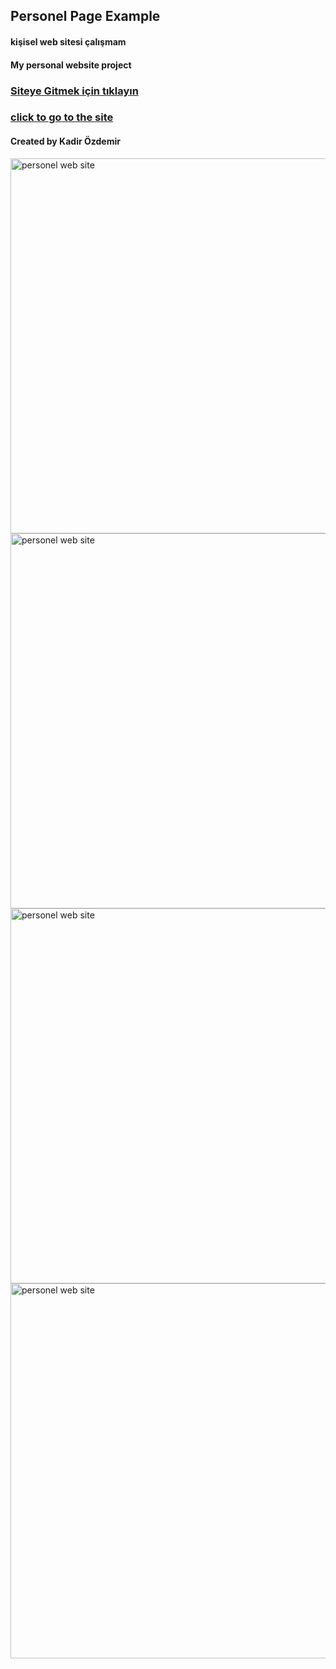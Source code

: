 ## Personel Page Example

#### kişisel web sitesi çalışmam

#### My personal website project

### [Siteye Gitmek için tıklayın](https://kadirozdemir00.netlify.app/)
### [click to go to the site](https://kadirozdemir00.netlify.app/)

#### Created by Kadir Özdemir

<img src="https://i.hizliresim.com/l6h3nme.png"  width="600px" alt="personel web site" target="_blank" display="inline-block" />
<img src="https://i.hizliresim.com/appljtw.png"  width="600px" alt="personel web site" target="_blank" display="inline-block" />
<img src="https://i.hizliresim.com/1nj9r7f.png"  width="600px" alt="personel web site" target="_blank" display="inline-block" />
<img src="https://i.hizliresim.com/3i4gatb.png"  width="600px" alt="personel web site" target="_blank" display="inline-block" />

